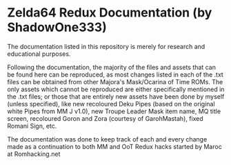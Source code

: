 # Zelda64 Redux Documentation (by ShadowOne333)

The documentation listed in this repository is merely for research and educational purposes.

Following the documentation, the majority of the files and assets that can be found here can be reproduced, as most changes listed in each of the .txt files can be obtained from other Majora's Mask/Ocarina of Time ROMs. 
The only assets which cannot be reproduced are either specifically mentioned in the .txt files; or those that are entirely new assets have been done by myself (unless specified), like new recoloured Deku Pipes (based on the original white Pipes from MM J v1.0), new Troupe Leader Mask item name, MQ title screen, recoloured Goron and Zora (courtesy of GarohMastah), fixed Romani Sign, etc.

The documentation was done to keep track of each and every change made as a continuation to both MM and OoT Redux hacks started by Maroc at Romhacking.net

